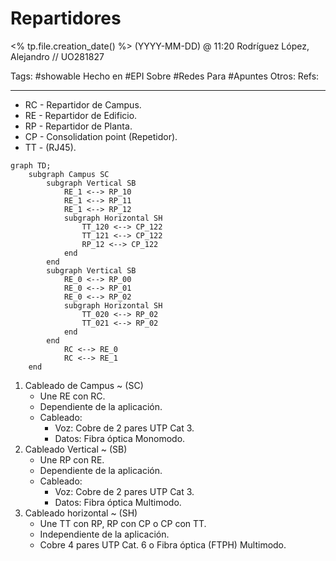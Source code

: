 # Repartidores
<% tp.file.creation_date() %> (YYYY-MM-DD) @ 11:20
Rodríguez López, Alejandro // UO281827

Tags:
	#showable
	Hecho en #EPI
	Sobre #Redes
	Para #Apuntes 
	Otros:
	Refs:
 
<hr>

- RC - Repartidor de Campus.
- RE - Repartidor de Edificio.
- RP - Repartidor de Planta.
- CP - Consolidation point (Repetidor).
- TT - (RJ45).

```mermaid
graph TD;
	subgraph Campus SC
		subgraph Vertical SB
			RE_1 <--> RP_10
			RE_1 <--> RP_11
			RE_1 <--> RP_12
			subgraph Horizontal SH
				TT_120 <--> CP_122
				TT_121 <--> CP_122
				RP_12 <--> CP_122
			end
		end
		subgraph Vertical SB
			RE_0 <--> RP_00
			RE_0 <--> RP_01
			RE_0 <--> RP_02
			subgraph Horizontal SH
				TT_020 <--> RP_02
				TT_021 <--> RP_02
			end
		end
			RC <--> RE_0
			RC <--> RE_1
	end
```

1. Cableado de Campus ~ (SC)
	- Une RE con RC.
	- Dependiente de la aplicación.
	- Cableado:
		- Voz: Cobre de 2 pares UTP Cat 3.
		- Datos: Fibra óptica Monomodo.
3. Cableado Vertical ~ (SB)
	- Une RP con RE.
	- Dependiente de la aplicación.
	- Cableado:
		- Voz: Cobre de 2 pares UTP Cat 3.
		- Datos: Fibra óptica Multimodo.
4. Cableado horizontal ~ (SH)
	- Une TT con RP, RP con CP o CP con TT.
	- Independiente de la aplicación.
	- Cobre 4 pares UTP Cat. 6 o Fibra óptica (FTPH) Multimodo.
